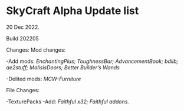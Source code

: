 # SkyCraft Alpha Update list

20 Dec 2022.

Build 202205

Changes:
Mod changes:

  -Add mods: *EnchantingPlus; ToughnessBar; AdvancementBook; bdlib; ae2stuff; MalisisDoors; Better Builder’s Wands*

  -Delited mods: *MCW-Furniture*

File Changes: 
 
  -TexturePacks
    -Add: *Faithful x32; Faithful addons.*
